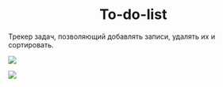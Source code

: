 <h1 align="center">To-do-list</h1> 

Трекер задач, позволяющий добавлять записи, удалять их и сортировать.

<p>
<img src="https://i.postimg.cc/5tPZcQ2B/06-11-2022-212703.jpg">
</p>

<p>
<img src="https://i.postimg.cc/GpNqJFp5/06-11-2022-212744.jpg">
</p>
